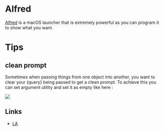 # Alfred

[Alfred][1] is a macOS launcher that is extremely powerful as you can program it to show what you want.


# Tips

## clean prompt

Sometimes when passing things from one object into another, you want to clear your {query} being passed to get a clean prompt. To achieve this you can set argument utility and set it as empty like here : 

![][image-1]


## Links

- [LA][2]



[1]:	https://www.alfredapp.com/
[2]:	https://learn-anything.xyz/software/tooling/productivity/alfred

[image-1]:	https://i.imgur.com/seduWW7.png